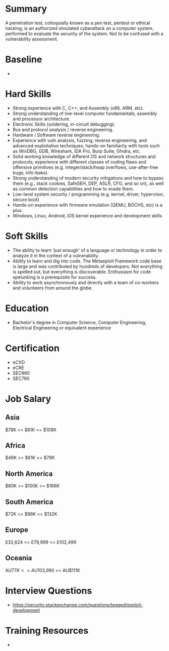 # Summary
A penetration test, colloquially known as a pen test, pentest or ethical hacking, is an authorized simulated cyberattack on a computer system, performed to evaluate the security of the system. Not to be confused with a vulnerability assessment.

# Baseline

* 



# Hard Skills
* Strong experience with C, C++, and Assembly (x86, ARM, etc).
* Strong understanding of low-level computer fundamentals, assembly and processor architecture.
* Electronic Skills (soldering, in-circuit debugging).
* Bus and protocol analysis / reverse engineering.
* Hardware / Software reverse engineering.
* Experience with vuln analysis, fuzzing, reverse engineering, and advanced exploitation techniques; hands-on familiarity with tools such as WinDBG, GDB, Wireshark, IDA Pro, Burp Suite, Ghidra, etc.
* Solid working knowledge of different OS and network structures and protocols; experience with different classes of coding flaws and offensive primitives (e.g. integer/stack/heap overflows, use-after-free bugs, info leaks).
* Strong understanding of modern security mitigations and how to bypass them (e.g., stack cookies, SafeSEH, DEP, ASLR, CFG, and so on), as well as common detection capabilities and how to evade them. 
* Low-level system security / programming (e.g. kernel, driver, hypervisor, secure boot)
* Hands-on experience with firmware emulation (QEMU, BOCHS, etc) is a plus.
* Windows, Linux, Android, iOS kernel experience and development skills

# Soft Skills
* The ability to learn ‘just enough' of a language or technology in order to analyze it in the context of a vulnerability. 
* Ability to learn and dig into code. The Metasploit Framework code base is large and was contributed by hundreds of developers. Not everything is spelled out, but everything is discoverable. Enthusiasm for code spelunking is a prerequisite for success.
* Ability to work asynchronously and directly with a team of co-workers and volunteers from around the globe.


# Education
  * Bachelor's degree in Computer Science, Computer Engineering, Electrical Engineering or equivalent experience


# Certification
  * eCXD
  * eCRE
  * SEC660
  * SEC760


# Job Salary


## Asia
$78K <= $81K <= $108K


## Africa
$49K <= $61K <= $79K


## North America
$80K <= $100K <= $166K


## South America
$72K <= $96K <= $132K


## Europe
£32,624 <= £79,999 <= £102,499
 

## Oceania
AU$77K <= AU$103,990 <= AU$111K


# Interview Questions
 * https://security.stackexchange.com/questions/tagged/exploit-development


# Training Resources
  * 



